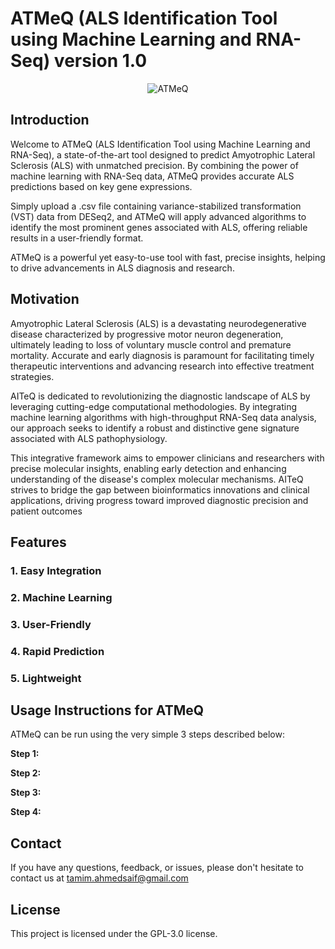 # ATMeQ (ALS Identification Tool using Machine Learning and RNA-Seq) version 1.0
<p align="center">
<img src="" alt="ATMeQ" />
</p>

## Introduction
Welcome to ATMeQ (ALS Identification Tool using Machine Learning and RNA-Seq), a state-of-the-art tool designed to predict Amyotrophic Lateral Sclerosis (ALS) with unmatched precision. By combining the power of machine learning with RNA-Seq data, ATMeQ provides accurate ALS predictions based on key gene expressions.

Simply upload a .csv file containing variance-stabilized transformation (VST) data from DESeq2, and ATMeQ will apply advanced algorithms to identify the most prominent genes associated with ALS, offering reliable results in a user-friendly format. 

ATMeQ is a powerful yet easy-to-use tool with fast, precise insights, helping to drive advancements in ALS diagnosis and research.


## Motivation
Amyotrophic Lateral Sclerosis (ALS) is a devastating neurodegenerative disease characterized by progressive motor neuron degeneration, ultimately leading to loss of voluntary muscle control and premature mortality. Accurate and early diagnosis is paramount for facilitating timely therapeutic interventions and advancing research into effective treatment strategies.

AITeQ is dedicated to revolutionizing the diagnostic landscape of ALS by leveraging cutting-edge computational methodologies. By integrating machine learning algorithms with high-throughput RNA-Seq data analysis, our approach seeks to identify a robust and distinctive gene signature associated with ALS pathophysiology.

This integrative framework aims to empower clinicians and researchers with precise molecular insights, enabling early detection and enhancing understanding of the disease's complex molecular mechanisms. AITeQ strives to bridge the gap between bioinformatics innovations and clinical applications, driving progress toward improved diagnostic precision and patient outcomes 

## Features
### 1. Easy Integration 
### 2. Machine Learning
### 3. User-Friendly
### 4. Rapid Prediction 
### 5. Lightweight


## Usage Instructions for ATMeQ

ATMeQ can be run using the very simple 3 steps described below:

**Step 1:**


**Step 2:**


**Step 3:**


**Step 4:** 


## Contact

If you have any questions, feedback, or issues, please don't hesitate to contact us at tamim.ahmedsaif@gmail.com

## License

This project is licensed under the GPL-3.0 license.
